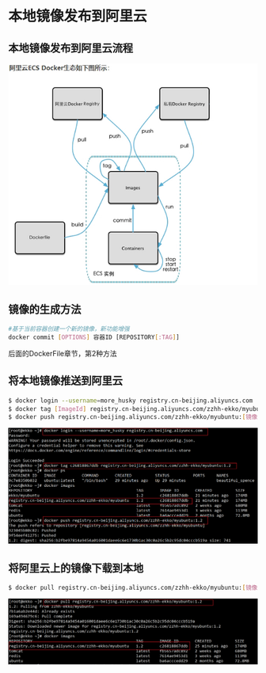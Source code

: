 # 本地镜像发布到阿里云

## 本地镜像发布到阿里云流程

![image-20220112200246174](images/image-20220112200246174.png)



## 镜像的生成方法

```sh
#基于当前容器创建一个新的镜像，新功能增强
docker commit [OPTIONS] 容器ID [REPOSITORY[:TAG]]
```

后面的DockerFile章节，第2种方法

## 将本地镜像推送到阿里云

```sh
$ docker login --username=more_husky registry.cn-beijing.aliyuncs.com
$ docker tag [ImageId] registry.cn-beijing.aliyuncs.com/zzhh-ekko/myubuntu:[镜像版本号]
$ docker push registry.cn-beijing.aliyuncs.com/zzhh-ekko/myubuntu:[镜像版本号]
```

![image-20220112202042088](images/image-20220112202042088.png)

## 将阿里云上的镜像下载到本地

```sh
$ docker pull registry.cn-beijing.aliyuncs.com/zzhh-ekko/myubuntu:[镜像版本号]
```

![image-20220112201920464](images/image-20220112201920464.png)





